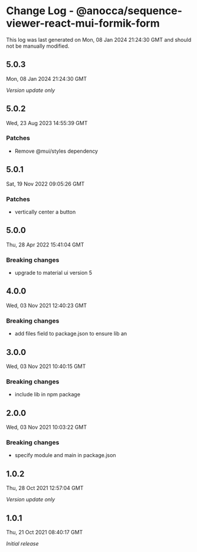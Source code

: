 # Change Log - @anocca/sequence-viewer-react-mui-formik-form

This log was last generated on Mon, 08 Jan 2024 21:24:30 GMT and should not be manually modified.

## 5.0.3
Mon, 08 Jan 2024 21:24:30 GMT

_Version update only_

## 5.0.2
Wed, 23 Aug 2023 14:55:39 GMT

### Patches

- Remove @mui/styles dependency

## 5.0.1
Sat, 19 Nov 2022 09:05:26 GMT

### Patches

- vertically center a button

## 5.0.0
Thu, 28 Apr 2022 15:41:04 GMT

### Breaking changes

- upgrade to material ui version 5

## 4.0.0
Wed, 03 Nov 2021 12:40:23 GMT

### Breaking changes

- add files field to package.json to ensure lib an

## 3.0.0
Wed, 03 Nov 2021 10:40:15 GMT

### Breaking changes

- include lib in npm package

## 2.0.0
Wed, 03 Nov 2021 10:03:22 GMT

### Breaking changes

- specify module and main in package.json

## 1.0.2
Thu, 28 Oct 2021 12:57:04 GMT

_Version update only_

## 1.0.1
Thu, 21 Oct 2021 08:40:17 GMT

_Initial release_

